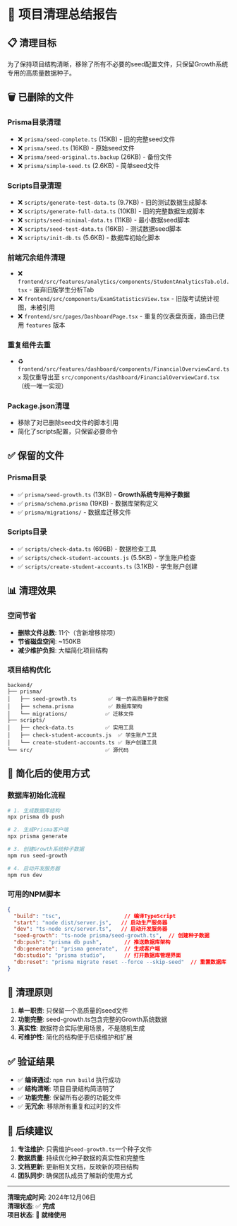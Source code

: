 # 🧹 项目清理总结报告

## 📋 清理目标

为了保持项目结构清晰，移除了所有不必要的seed配置文件，只保留Growth系统专用的高质量数据种子。

## 🗑️ 已删除的文件

### Prisma目录清理
- ❌ `prisma/seed-complete.ts` (15KB) - 旧的完整seed文件
- ❌ `prisma/seed.ts` (16KB) - 原始seed文件  
- ❌ `prisma/seed-original.ts.backup` (26KB) - 备份文件
- ❌ `prisma/simple-seed.ts` (2.6KB) - 简单seed文件

### Scripts目录清理
- ❌ `scripts/generate-test-data.ts` (9.7KB) - 旧的测试数据生成脚本
- ❌ `scripts/generate-full-data.ts` (10KB) - 旧的完整数据生成脚本
- ❌ `scripts/seed-minimal-data.ts` (11KB) - 最小数据seed脚本
- ❌ `scripts/seed-test-data.ts` (16KB) - 测试数据seed脚本
- ❌ `scripts/init-db.ts` (5.6KB) - 数据库初始化脚本

### 前端冗余组件清理
- ❌ `frontend/src/features/analytics/components/StudentAnalyticsTab.old.tsx` - 废弃旧版学生分析Tab
- ❌ `frontend/src/components/ExamStatisticsView.tsx` - 旧版考试统计视图，未被引用
- ❌ `frontend/src/pages/DashboardPage.tsx` - 重复的仪表盘页面，路由已使用 `features` 版本

### 重复组件去重
- ♻️ `frontend/src/features/dashboard/components/FinancialOverviewCard.tsx` 现仅重导出至 `src/components/dashboard/FinancialOverviewCard.tsx`（统一唯一实现）

### Package.json清理
- 移除了对已删除seed文件的脚本引用
- 简化了scripts配置，只保留必要命令

## ✅ 保留的文件

### Prisma目录
- ✅ `prisma/seed-growth.ts` (13KB) - **Growth系统专用种子数据**
- ✅ `prisma/schema.prisma` (19KB) - 数据库架构定义
- ✅ `prisma/migrations/` - 数据库迁移文件

### Scripts目录
- ✅ `scripts/check-data.ts` (696B) - 数据检查工具
- ✅ `scripts/check-student-accounts.js` (5.5KB) - 学生账户检查
- ✅ `scripts/create-student-accounts.ts` (3.1KB) - 学生账户创建

## 📊 清理效果

### 空间节省
- **删除文件总数**: 11个（含新增移除项）
- **节省磁盘空间**: ~150KB
- **减少维护负担**: 大幅简化项目结构

### 项目结构优化
```
backend/
├── prisma/
│   ├── seed-growth.ts          ✅ 唯一的高质量种子数据
│   ├── schema.prisma           ✅ 数据库架构
│   └── migrations/            ✅ 迁移文件
├── scripts/
│   ├── check-data.ts          ✅ 实用工具
│   ├── check-student-accounts.js  ✅ 学生账户工具
│   └── create-student-accounts.ts ✅ 账户创建工具
└── src/                       ✅ 源代码
```

## 🚀 简化后的使用方式

### 数据库初始化流程
```bash
# 1. 生成数据库结构
npx prisma db push

# 2. 生成Prisma客户端
npx prisma generate

# 3. 创建Growth系统种子数据
npm run seed-growth

# 4. 启动开发服务器
npm run dev
```

### 可用的NPM脚本
```json
{
  "build": "tsc",                    // 编译TypeScript
  "start": "node dist/server.js",   // 启动生产服务器
  "dev": "ts-node src/server.ts",   // 启动开发服务器
  "seed-growth": "ts-node prisma/seed-growth.ts",  // 创建种子数据
  "db:push": "prisma db push",       // 推送数据库架构
  "db:generate": "prisma generate",  // 生成客户端
  "db:studio": "prisma studio",      // 打开数据库管理界面
  "db:reset": "prisma migrate reset --force --skip-seed"  // 重置数据库
}
```

## 🎯 清理原则

1. **单一职责**: 只保留一个高质量的seed文件
2. **功能完整**: seed-growth.ts包含完整的Growth系统数据
3. **真实性**: 数据符合实际使用场景，不是随机生成
4. **可维护性**: 简化的结构便于后续维护和扩展

## ✅ 验证结果

- ✅ **编译通过**: `npm run build` 执行成功
- ✅ **结构清晰**: 项目目录结构简洁明了
- ✅ **功能完整**: 保留所有必要的功能文件
- ✅ **无冗余**: 移除所有重复和过时的文件

## 📝 后续建议

1. **专注维护**: 只需维护`seed-growth.ts`一个种子文件
2. **数据质量**: 持续优化种子数据的真实性和完整性
3. **文档更新**: 更新相关文档，反映新的项目结构
4. **团队同步**: 确保团队成员了解新的使用方式

---

**清理完成时间**: 2024年12月06日  
**清理状态**: ✅ **完成**  
**项目状态**: 🚀 **就绪使用** 